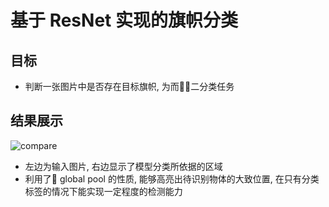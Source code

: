 # 基于 ResNet 实现的旗帜分类

## 目标
- 判断一张图片中是否存在目标旗帜, 为而二分类任务

## 结果展示

![compare](https://github.com/smarsuuuuuuu/TibetFlagRecog/blob/master/compare.PNG)

- 左边为输入图片, 右边显示了模型分类所依据的区域
- 利用了 global pool 的性质, 能够高亮出待识别物体的大致位置, 在只有分类标签的情况下能实现一定程度的检测能力
